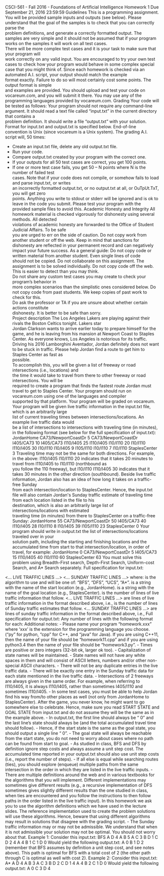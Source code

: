 CSCI-561	- Fall	2016	- Foundations	of	Artificial	Intelligence
Homework	1
Due	September	21,	2016	23:59:59
Guidelines
This	is	a	programming	assignment.	You	will	be	provided	sample	inputs	and	outputs	(see	below).	
Please	 understand	 that	 the	 goal	 of	 the	 samples	 is	 to	 check	 that	 you	 can	 correctly	 parse	 the	
problem	definitions,	and	generate	a	correctly	formatted	output.	The	samples	are	very	simple	and	
it	should	not	be	assumed	that	if	your	program	works	on	the	samples	it	will	work	on	all	test	cases.	
There	will	be	more	complex	test	cases	and	it	is	your	task	to	make	sure	that	your	program	will	
work	correctly	on	any	valid	input.	You	are	encouraged	to	try	your	own	test	cases	to	check	how	
your	program	would	behave	in	some	complex	special	case	that	you	might	think	of.	Since	each
homework	 is	 checked	 via	 an	 automated	 A.I.	 script,	 your	 output	 should	 match	 the	 example	
format	exactly.	Failure	to	do	so	will	most	certainly	cost	some	points.	The	output	format	is	simple	
and	examples	are	provided.	You	should	upload	and	test	your	code	on	vocareum.com,	and	you	
will	submit	it	there.	You	may	use	any	of	the	programming	languages	provided	by	vocareum.com.
Grading
Your	 code	 will	 be	 tested	 as	 follows:	 Your	 program	 should	 not	 require	 any	 command-line	
argument.	It	 should	 read	a	 text	 file	 called	 “input.txt”	 in	 the	 current	 directory	 that	 contains	a	
problem	definition.	It	should	write	a	file	“output.txt”	with	your	solution.	Format	for	input.txt	and	
output.txt	is	specified	below. End-of-line	convention	is	Unix	(since	vocareum	is	a	Unix	system).
The	grading	A.I.	script	will,	50	times:
- Create	an	input.txt	file,	delete	any	old	output.txt	file.
- Run	your	code.
- Compare	output.txt	created	by	your	program	with	the	correct	one.
- If	your	outputs	for	all	50	test	cases	are	correct,	you	get	100	points.
- If	one	or	more	test	case	fails,	you	get	50	– N	points	where	N	is	the	number	of	failed	test	
cases.
Note	that	if	your	code	does	not	compile,	or	somehow	fails	to	load	and	parse	input.txt,	or	writes	
an	 incorrectly	 formatted	 output.txt, or	 no	 output.txt	 at	 all,	 or	OuTpUt.TxT,	 you	 will	 get	 zero	
points.	Anything	you	write	to	stdout	or	stderr	will	be	ignored	and	is	ok	to	leave	in	the	code	you	
submit.	Please	test	your	program	with	the	provided	sample	files	to	avoid	this.
Academic	Honesty	and	Integrity
All	homework	material is	checked	vigorously	for	dishonesty	using	several	methods.	All	detected	
violations	of	academic	honesty	are	forwarded	to	the	Office	of	Student	Judicial	Affairs.	To	be	safe	
you	are	urged	to	err	on	the	side	of	caution.	Do	not	copy	work	from	another	student	or	off	the	
web.	Keep	in	mind	that	sanctions	for	dishonesty	are	reflected	in	your	permanent	record and	can	
negatively	impact	your	future	success.	As	a	general	guide:
Do	not copy code	or	written	material	 from	another	 student.	Even	 single	lines	of	code	
should	not	be	copied.	
Do	not	collaborate on	this	assignment.	The	assignment	is	to	be	solved	individually.
Do	not copy code	off	the	web.	This	is	easier	to	detect	than	you	may	think.	
Do	not	share any	custom	test	cases	you	may	create	to	check	your	program’s	behavior	in	
more	complex	scenarios	than	the	simplistic	ones	considered	below.
Do	not copy code	from	past	students.	We	keep	copies	of	past	work	to	check	for	this.	
Do ask	 the	professor	or	TA	if	you	are	unsure	about	whether	certain	actions	constitute	
dishonesty.	It	is	better	to	be	safe	than	sorry.	
Project	description
The	 Los	Angeles	 Lakers	are	 playing	against	 their	 rivals	 the	Boston	Celtics	 tonight.		 Lakers	 star	
Jordan	Clarkson wants	to	arrive	earlier	today	to	prepare	himself	for	the	game,	and	he	is	leaving	
from	 his	 mansion	 at	 Newport	 Coast	 to	 Staples	 Center.	 	 As	 everyone	 knows,	 Los	 Angeles	 is	
notorious	for	its	traffic.		Driving	his	2016 Lamborghini Aventador,	Jordan definitely	does	not	want	
to	 be	 stuck	in	 traffic.		 Please	 help	Jordan find	a	 route	 to	get	 him	 to	Staples	 Center	as	 fast	as	
possible.			
To	accomplish	this,	you	will	be	given	a	list	of	freeway	or	road	intersections	(i.e.,	locations) and	
the	time	it	would	take	to	travel	from	there	to	other	freeway	or	road	intersections.		You	will	be	
required	 to	create	a	program	that	finds	 the	 fastest	 route	Jordan must	 travel	 to	get	 to	Staples	
Center.		Your	program	should run	on	vocareum.com using	one	of	the	languages	and	compiler	
supported	by	that	platform.	Your	program	will	be	graded	on	vocareum.	
Your	program	will	be	given live	traffic information in	the	input.txt	file,	which	is	an	arbitrarily	large	
list	of	current	traveling	times	between	intersections/locations.		An	example	live	traffic	data would	
be	a	list	of	intersections	to	intersections	with	traveling	time	(in	minutes), in	the	following	format
(see	below	for	the	full	specification	of	input.txt):
JordanHome CA73/NewportCoastDr 5
CA73/NewportCoastDr I405/CA73 10
I405/CA73 I110/I405 25
I110/I405 I10/I110 20
I10/I110 I110/I405 30
I10/I110 I10/I405 9
I105/I110 I10/I110 7
I10/I110 StaplesCenter 3
Traveling	time	may	not	be the	same	for	both	directions.	For	example,	in	the	above:
I110/I405 I10/I110 20
indicates	that	it	takes	20	minutes	to	travel	from	I110/I405 to	I10/I110 (northbound	as	
you	follow	the	110	freeway),	but
I10/I110 I110/I405 30
indicates	that	it	takes	30	minutes	in	the	other	direction	(southbound).
Beside	live	traffic	information,	Jordan also	has	an	idea	of	how	long	it	takes	on	a	traffic-free	Sunday	
from	 each	 intersection/location	 to	 StaplesCenter.	 	 Hence,	 the	 input.txt	 file	 will	 also	 contain
Jordan's Sunday	traffic estimate	 of	 traveling	 time from	 each	 location	 listed	 in	 the	 file	 to	 his	
destination,	 which	 is	 also	 an	 arbitrarily	 large	 list	 of	 intersections/locations with	 estimated	
traveling	time	(in	minutes) from	there to	StaplesCenter	on	a	traffic-free	Sunday:
JordanHome 55
CA73/NewportCoastDr 50
I405/CA73 40
I110/I405 28
I10/I110 8
I10/I405 39
I105/I110 23
StaplesCenter 0
Your	program	should	write	in	output.txt	the	list of	intersections/locations	traveled	over	in	your	
solution	path,	including	the	starting	and	finishing	locations and	the	accumulated time	from	start
to	that	intersection/location,	in	order	of	travel,	for	example:
JordanHome 0
CA73/NewportCoastDr 5
I405/CA73 15
I110/I405 40
I10/I110 60
StaplesCenter 63
You	 must	 solve	 this	 problem	 using	 Breadth-First	 search,	 Depth-First	 Search, Uniform-cost	
Search,	and	A*	Search	separately.	
Full	specification	for	input.txt:
<ALGO>
<START STATE>
<GOAL STATE>
<NUMBER OF LIVE TRAFFIC LINES>
<… LIVE TRAFFIC LINES …>
<NUMBER OF SUNDAY TRAFFIC LINES>
<… SUNDAY TRAFFIC LINES …>
where:
<ALGO>	is	the	algorithm	to	use	and	will	be	one of:	“BFS”,	“DFS”,	“UCS”,	“A*”.
<START	STATE>	is	a	string	with	the	name	of	the	start	location	(e.g.,	JordanHome).
<GOAL	STATE>	is	a	string	with	the	name	of	the	goal	location	(e.g.,	StaplesCenter).
<NUMBER	OF	LIVE	TRAFFIC	LINES>	is	the	number	of	lines	of live	traffic	information	that	follow.
<…	LIVE	TRAFFIC	LINES	…>	are	lines	of	live	traffic	information	in	the	format	described	above,	
i.e.,	<STATE1>	<STATE2>	<TRAVEL	TIME	FROM	STATE1	TO	STATE2>
<NUMBER	OF	SUNDAY	TRAFFIC	LINES>	is	the	number	of	lines	of	Sunday	traffic	estimates	that	
follow.
<…	SUNDAY	TRAFFIC	LINES	…>	are	lines	of	sunday	traffic	information	in	the	format	described	
above,	i.e.,	<STATE>	<ESTIMATED	TIME	FROM	STATE	TO	GOAL>
Full	specification	for	output.txt:
Any	number	of	lines	with	the	following	format	for	each:
<STATE> <ACCUMULATED TRAVEL TIME FROM START TO HERE>
Additional	notes:
- Please	 name	 your	 program “homework.xxx”	 where	 ‘xxx’	 is	 the	 extension	 for	 the	
programming	language	you	choose.	(“py”	for	python,	“cpp”	for	C++,	and	“java”	for	Java).	
If	you	are	using	C++11,	then	the	name of	your	file	should	be	“homework11.cpp”	and	if	
you	are	using	python3.4	then	the	name of	your	file	should	be	“homework3.py”.
- Times	are	positive	or	zero	integers	(32-bit ok,	larger	ok	too).
- Capitalization	of	state	names	will	be	maintained.
- State names	 will	 not	 have	 any	 white	 spaces	 in	 them and	 will	 consist	 of	 ASCII	 letters,	
numbers	and/or	other	non-special	ASCII	characters.
- There	will	not	be	any	duplicate	entries	in	the	live	traffic	data.
- There	will	be	exactly	one	entry	in	the	Sunday	traffic	data for	each	state	mentioned	in	the	
live	traffic	data.
- Intersections	 of	 2	 freeways	 are	 always	 given	 in	 the	 same	 order.	 	 For	 example,	 when	
referring	 to	 I110/I405,	 it	 is	 always	 I110/I405,	 rather	 than	 sometimes I405/I110	 and	
sometimes	I110/I405.
- In some test	cases,	you	must	be	able	to	help	Jordan	find	his	way	from/to	other	places	as	
well (not	only	from	JordanHome	to	StaplesCenter).		After	the	game,	you	never	know,	he	
might	want	to	go	somewhere	else	to	celebrate. Hence,	make	sure	you	read	START	STATE	
and	GOAL	STATE	from	input.txt	and	do	not	assume	they	will	be	the	same	as	in	the	example	
above.
- In	output.txt,	the	first	line	should	always	be	“<START	STATE>	0”	and	the	last	line’s	state	
should	always	be	<GOAL	STATE> (and	the	total	accumulated	travel	time	should	follow).
- Hence,	if the	 start	 state	is	 the	 same	as	 the	goal	 state,	you	 should	 output	a	 single	line	
“<START	STATE>	0”.
- The	goal	state	will	always	be	reachable	from	the	start	state,	you	do	not	need	to	worry	
about	cases	where	no	path	can	be	found	from	start	to	goal.
- As	studied	in	class,	BFS	and	DFS	by	definition	ignore	step	costs	and	always	assume	a	unit	
step	cost. The	accumulated	 time	 reported	in	your	output.txt	 should	also	use	unit	 step	
costs	(i.e.,	report	the	number	of	steps).
- If	all	else	is	equal	while searching	 routes (ties),	you	should	explore	(enqueue)	multiple	
paths	from	the	same	intersection	in	the	order in	which	they	are	listed	in	the	live	traffic
inputs.
- There	are	multiple	definitions	around	the	web	and	in	various	textbooks	for	the algorithms
that	you	will	implement.	Different	implementations	may	sometimes	give	different	results	
(e.g.,	a	recursive	implementation	of	DFS	sometimes	gives	slightly	different	results	than	
the	one	studied	in	class,	when	ties	are	encountered	and	you	 follow	the	instructions	to	
then	follow	paths	in	the	order	listed	in	the	live	traffic	input).	In	this	homework	we	ask	you	
to	use	the	algorithm	definitions which	we	have	used	in	the	lecture	slides. The	reference	
implementation	used	to	create	the	problem	solutions	will	use	these	algorithms.	Hence,	
beware	 that	 using	 different	 algorithms	 may	 result	 in	 solutions that	 disagree	 with	 the	
grading	script.
- The	Sunday	traffic	information	may	or	may	not	be	admissible.	We	understand	that	when	
it	is	not	admissible	your	solution	may	not	be	optimal.	You	should	not	worry	about	that.
Example	1: Consider	this	input.txt:
BFS
A
D
4
A B 5
A C 3
B D 1
C D 2
4
A 4
B 1
C 1
D 0
Would	yield	the	following	output.txt:
A 0
B 1
D 2
(remember	that	BFS	assumes	by	definition	a	unit	step	cost,	and	see	notes	above). This	path	is	
optimal	for	BFS	with	a	total	cost	of	2	(the	other	path	through	C	is	optimal	as	well	with	cost	2).
Example	2: Consider	this	input.txt:
A*
A
D
4
A B 3
A C 3
B D 2
C D 1
4
A 4
B 2
C 1
D 0
Would	yield	the	following	output.txt:
A 0
C 3
D 4
